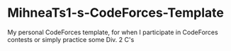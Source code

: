 # MihneaTs1-s-CodeForces-Template
My personal CodeForces template, for when I participate in CodeForces contests or simply practice some Div. 2 C's
